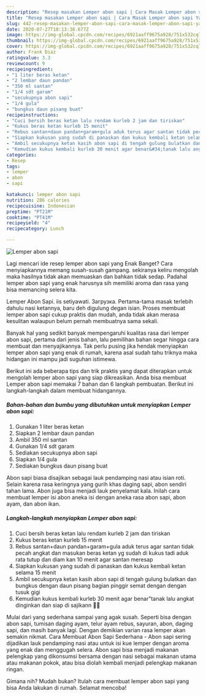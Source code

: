 ```yaml
---
description: "Resep masakan Lemper abon sapi | Cara Masak Lemper abon sapi Yang Paling Enak"
title: "Resep masakan Lemper abon sapi | Cara Masak Lemper abon sapi Yang Paling Enak"
slug: 442-resep-masakan-lemper-abon-sapi-cara-masak-lemper-abon-sapi-yang-paling-enak
date: 2020-07-27T18:13:38.677Z
image: https://img-global.cpcdn.com/recipes/6921aaff9675a928/751x532cq70/lemper-abon-sapi-foto-resep-utama.jpg
thumbnail: https://img-global.cpcdn.com/recipes/6921aaff9675a928/751x532cq70/lemper-abon-sapi-foto-resep-utama.jpg
cover: https://img-global.cpcdn.com/recipes/6921aaff9675a928/751x532cq70/lemper-abon-sapi-foto-resep-utama.jpg
author: Frank Diaz
ratingvalue: 3.3
reviewcount: 9
recipeingredient:
- "1 liter beras ketan"
- "2 lembar daun pandan"
- "350 ml santan"
- "1/4 sdt garam"
- "secukupnya abon sapi"
- "1/4 gula"
- "bungkus daun pisang buat"
recipeinstructions:
- "Cuci bersih beras ketan lalu rendam kurleb 2 jam dan tiriskan"
- "Kukus beras ketan kurleb 15 menit"
- "Rebus santan+daun pandan+garam+gula aduk terus agar santan tidak pecah angkat dan masukan beras ketan yg sudah di kukus tadi aduk rata tutup dan diam kan 10 menit agar santan meresap"
- "Siapkan kukusan yang sudah di panaskan dan kukus kembali ketan selama 15 menit"
- "Ambil secukupnya ketan kasih abon sapi di tengah gulung bulatkan dan bungkus dengan daun pisang bagian pinggir semat dengan dengan tusuk gigi"
- "Kemudian kukus kembali kurleb 30 menit agar benar&#34;tanak lalu angkat dinginkan dan siap di sajikann 🥰🥰"
categories:
- Resep
tags:
- lemper
- abon
- sapi

katakunci: lemper abon sapi 
nutrition: 286 calories
recipecuisine: Indonesian
preptime: "PT21M"
cooktime: "PT41M"
recipeyield: "4"
recipecategory: Lunch

---
```



![Lemper abon sapi](https://img-global.cpcdn.com/recipes/6921aaff9675a928/751x532cq70/lemper-abon-sapi-foto-resep-utama.jpg)

Lagi mencari ide resep lemper abon sapi yang Enak Banget? Cara menyiapkannya memang susah-susah gampang. sekiranya keliru mengolah maka hasilnya tidak akan memuaskan dan bahkan tidak sedap. Padahal lemper abon sapi yang enak harusnya sih memiliki aroma dan rasa yang bisa memancing selera kita.

Lemper Abon Sapi. iis setiyawati. Загрузка. Pertama-tama masak terlebih dahulu nasi ketannya, baru deh digulung degan isian. Proses membuat lemper abon sapi cukup praktis dan mudah, anda tidak akan merasa kesulitan walaupun belum pernah membuatnya sama sekali.

Banyak hal yang sedikit banyak mempengaruhi kualitas rasa dari lemper abon sapi, pertama dari jenis bahan, lalu pemilihan bahan segar hingga cara membuat dan menyajikannya. Tak perlu pusing jika hendak menyiapkan lemper abon sapi yang enak di rumah, karena asal sudah tahu triknya maka hidangan ini mampu jadi suguhan istimewa.


Berikut ini ada beberapa tips dan trik praktis yang dapat diterapkan untuk mengolah lemper abon sapi yang siap dikreasikan. Anda bisa membuat Lemper abon sapi memakai 7 bahan dan 6 langkah pembuatan. Berikut ini langkah-langkah dalam membuat hidangannya.

<!--inarticleads1-->

##### Bahan-bahan dan bumbu yang dibutuhkan untuk menyiapkan Lemper abon sapi:

1. Gunakan 1 liter beras ketan
1. Siapkan 2 lembar daun pandan
1. Ambil 350 ml santan
1. Gunakan 1/4 sdt garam
1. Sediakan secukupnya abon sapi
1. Siapkan 1/4 gula
1. Sediakan bungkus daun pisang buat


Abon sapi biasa disajikan sebagai lauk pendamping nasi atau isian roti. Selain karena rasa keringnya yang gurih khas daging sapi, abon sendiri tahan lama. Abon juga bisa menjadi lauk penyelamat kala. Inilah cara membuat lemper isi abon aneka isi dengan aneka rasa abon sapi, abon ayam, dan abon ikan. 

<!--inarticleads2-->

##### Langkah-langkah menyiapkan Lemper abon sapi:

1. Cuci bersih beras ketan lalu rendam kurleb 2 jam dan tiriskan
1. Kukus beras ketan kurleb 15 menit
1. Rebus santan+daun pandan+garam+gula aduk terus agar santan tidak pecah angkat dan masukan beras ketan yg sudah di kukus tadi aduk rata tutup dan diam kan 10 menit agar santan meresap
1. Siapkan kukusan yang sudah di panaskan dan kukus kembali ketan selama 15 menit
1. Ambil secukupnya ketan kasih abon sapi di tengah gulung bulatkan dan bungkus dengan daun pisang bagian pinggir semat dengan dengan tusuk gigi
1. Kemudian kukus kembali kurleb 30 menit agar benar&#34;tanak lalu angkat dinginkan dan siap di sajikann 🥰🥰


Mulai dari yang sederhana sampai yang agak susah. Seperti bisa dengan abon sapi, tumisan daging ayam, telur ayam rebus, sayuran, abon, daging sapi, dan masih banyak lagi. Dengan demikian varian rasa lemper akan semakin nikmat. Cara Membuat Abon Sapi Sederhana - Abon sapi sering dijadikan lauk pendamping nasi atau untuk isi kue lemper dengan aroma yang enak dan menggugah selera. Abon sapi bisa menjadi makanan pelengkap yang dikonsumsi bersama dengan nasi sebagai makanan utama atau makanan pokok, atau bisa diolah kembali menjadi pelengkap makanan ringan. 

Gimana nih? Mudah bukan? Itulah cara membuat lemper abon sapi yang bisa Anda lakukan di rumah. Selamat mencoba!
